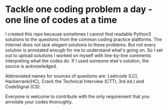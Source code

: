 # Tackle one coding problem a day - one line of codes at a time
I created this repo because sometimes I cannot find readable Python3 solutions to the questions from the common coding practice platforms. The internet does not lack elegant solutions to these problems. But not every solution is annotated enough for me to understand what's going on. So I set out to upload solutions I worked on myself with line-by-line comments interpreting what the codes do. If I used someone else's solution, the source is acknowledged.


Abbreviated names for sources of questions are: Leetcode (LC), Hackerrank(HC), Crack the Technical Interview (CTTI, 3rd ed.) and CodeSignal (CS).

Everyone is welcome to contribute with the only requirement that you annotate your codes thoroughly.
